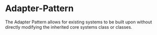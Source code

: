 # Adapter-Pattern
The Adapter Pattern allows for existing systems to be built upon without directly modifying the inherited core systems class or classes.
